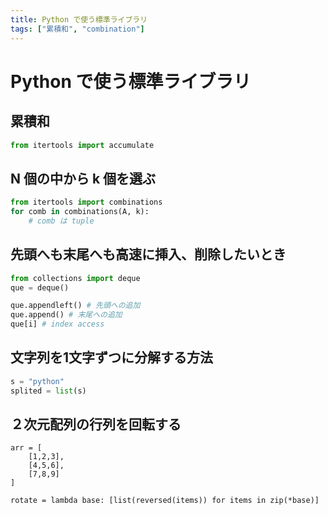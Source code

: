 ```yaml
---
title: Python で使う標準ライブラリ
tags: ["累積和", "combination"]
---
```


# Python で使う標準ライブラリ

## 累積和

```python
from itertools import accumulate
```

## N 個の中から k 個を選ぶ

```python
from itertools import combinations
for comb in combinations(A, k):
    # comb は tuple
```

## 先頭へも末尾へも高速に挿入、削除したいとき

```python
from collections import deque
que = deque()

que.appendleft() # 先頭への追加
que.append() # 末尾への追加
que[i] # index access
```

## 文字列を1文字ずつに分解する方法

```python
s = "python"
splited = list(s)
```

## ２次元配列の行列を回転する

```
arr = [
    [1,2,3],
    [4,5,6],
    [7,8,9]
]

rotate = lambda base: [list(reversed(items)) for items in zip(*base)]

```
